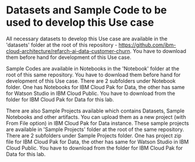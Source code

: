 # Datasets and Sample Code to be used to develop this Use case

All necessary datasets to develop this Use case are available in the 'datasets' folder at the root of this repository - https://github.com/ibm-cloud-architecture/refarch-ai-data-customer-churn. You have to download them before hand for development of this Use case.

Sample Codes are available in Notebooks in the 'Notebook' folder at the root of this same repository. You have to download them before hand for development of this Use case. There are 2 subfolders under Notebook folder. One has Notebooks for IBM Cloud Pak for Data, the other has same for Watson Studio in IBM Cloud Public. You have to download from the folder for IBM Cloud Pak for Data for this lab.

There are also Sample Projects available which contains Datasets, Sample Notebooks and other artifacts. You can upload them as a new project (with From File option) in IBM Cloud Pak for Data instance. These sample projects are available in 'Sample Projects' folder at the root of the same repository. There are 2 subfolders under Sample Projects folder. One has project zip file for IBM Cloud Pak for Data, the other has same for Watson Studio in IBM Cloud Public. You have to download from the folder for IBM Cloud Pak for Data for this lab.
